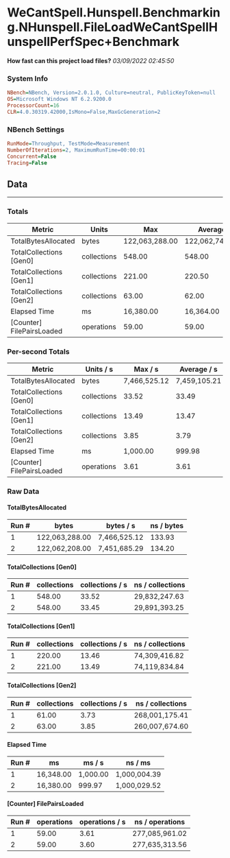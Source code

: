 ﻿# WeCantSpell.Hunspell.Benchmarking.NHunspell.FileLoadWeCantSpellHunspellPerfSpec+Benchmark
__How fast can this project load files?__
_03/09/2022 02:45:50_
### System Info
```ini
NBench=NBench, Version=2.0.1.0, Culture=neutral, PublicKeyToken=null
OS=Microsoft Windows NT 6.2.9200.0
ProcessorCount=16
CLR=4.0.30319.42000,IsMono=False,MaxGcGeneration=2
```

### NBench Settings
```ini
RunMode=Throughput, TestMode=Measurement
NumberOfIterations=2, MaximumRunTime=00:00:01
Concurrent=False
Tracing=False
```

## Data
-------------------

### Totals
|          Metric |           Units |             Max |         Average |             Min |          StdDev |
|---------------- |---------------- |---------------- |---------------- |---------------- |---------------- |
|TotalBytesAllocated |           bytes |  122,063,288.00 |  122,062,748.00 |  122,062,208.00 |          763.68 |
|TotalCollections [Gen0] |     collections |          548.00 |          548.00 |          548.00 |            0.00 |
|TotalCollections [Gen1] |     collections |          221.00 |          220.50 |          220.00 |            0.71 |
|TotalCollections [Gen2] |     collections |           63.00 |           62.00 |           61.00 |            1.41 |
|    Elapsed Time |              ms |       16,380.00 |       16,364.00 |       16,348.00 |           22.63 |
|[Counter] FilePairsLoaded |      operations |           59.00 |           59.00 |           59.00 |            0.00 |

### Per-second Totals
|          Metric |       Units / s |         Max / s |     Average / s |         Min / s |      StdDev / s |
|---------------- |---------------- |---------------- |---------------- |---------------- |---------------- |
|TotalBytesAllocated |           bytes |    7,466,525.12 |    7,459,105.21 |    7,451,685.29 |       10,493.34 |
|TotalCollections [Gen0] |     collections |           33.52 |           33.49 |           33.45 |            0.05 |
|TotalCollections [Gen1] |     collections |           13.49 |           13.47 |           13.46 |            0.02 |
|TotalCollections [Gen2] |     collections |            3.85 |            3.79 |            3.73 |            0.08 |
|    Elapsed Time |              ms |        1,000.00 |          999.98 |          999.97 |            0.02 |
|[Counter] FilePairsLoaded |      operations |            3.61 |            3.61 |            3.60 |            0.01 |

### Raw Data
#### TotalBytesAllocated
|           Run # |           bytes |       bytes / s |      ns / bytes |
|---------------- |---------------- |---------------- |---------------- |
|               1 |  122,063,288.00 |    7,466,525.12 |          133.93 |
|               2 |  122,062,208.00 |    7,451,685.29 |          134.20 |

#### TotalCollections [Gen0]
|           Run # |     collections | collections / s |ns / collections |
|---------------- |---------------- |---------------- |---------------- |
|               1 |          548.00 |           33.52 |   29,832,247.63 |
|               2 |          548.00 |           33.45 |   29,891,393.25 |

#### TotalCollections [Gen1]
|           Run # |     collections | collections / s |ns / collections |
|---------------- |---------------- |---------------- |---------------- |
|               1 |          220.00 |           13.46 |   74,309,416.82 |
|               2 |          221.00 |           13.49 |   74,119,834.84 |

#### TotalCollections [Gen2]
|           Run # |     collections | collections / s |ns / collections |
|---------------- |---------------- |---------------- |---------------- |
|               1 |           61.00 |            3.73 |  268,001,175.41 |
|               2 |           63.00 |            3.85 |  260,007,674.60 |

#### Elapsed Time
|           Run # |              ms |          ms / s |         ns / ms |
|---------------- |---------------- |---------------- |---------------- |
|               1 |       16,348.00 |        1,000.00 |    1,000,004.39 |
|               2 |       16,380.00 |          999.97 |    1,000,029.52 |

#### [Counter] FilePairsLoaded
|           Run # |      operations |  operations / s | ns / operations |
|---------------- |---------------- |---------------- |---------------- |
|               1 |           59.00 |            3.61 |  277,085,961.02 |
|               2 |           59.00 |            3.60 |  277,635,313.56 |


